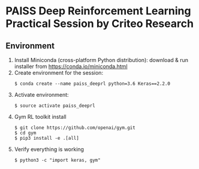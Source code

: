 # PAISS Deep Reinforcement Learning Practical Session by Criteo Research

## Environment

1. Install Miniconda (cross-platform Python distribution): download & run installer from https://conda.io/miniconda.html
1. Create environment for the session:
    ```
    $ conda create --name paiss_deeprl python=3.6 Keras==2.2.0
    ```
1. Activate environment:
    ```
    $ source activate paiss_deeprl
    ```
1. Gym RL toolkit install
    ```
    $ git clone https://github.com/openai/gym.git
    $ cd gym
    $ pip3 install -e .[all]
    ```
1. Verify everything is working
    ```
    $ python3 -c "import keras, gym"
    ```
